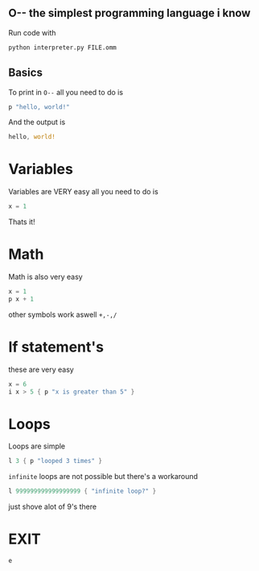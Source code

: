 ## O-- the simplest programming language i know

Run code with

```bash
python interpreter.py FILE.omm
```

## Basics
To print in `O--` all you need to do is

```rs
p "hello, world!"
```
And the output is

```rs
hello, world!
```

# Variables
Variables are VERY easy all you need to do is

```rs
x = 1
```

Thats it!

# Math
Math is also very easy

```rs
x = 1
p x + 1
```
other symbols work aswell `+,-,/`

# If statement's
these are very easy

```rs
x = 6
i x > 5 { p "x is greater than 5" }
```

# Loops
Loops are simple

```rs
l 3 { p "looped 3 times" }
```

`infinite` loops are not possible but there's a workaround

```rs
l 999999999999999999 { "infinite loop?" }
```

just shove alot of 9's there

# EXIT
```rs
e
```